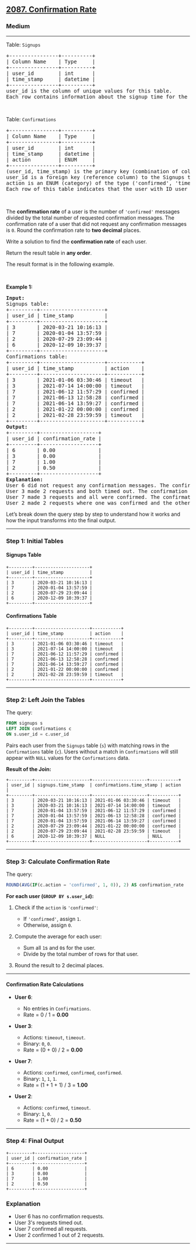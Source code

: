 <h2><a href="https://leetcode.com/problems/confirmation-rate">2087. Confirmation Rate</a></h2><h3>Medium</h3><hr><p>Table: <code>Signups</code></p>

<pre>
+----------------+----------+
| Column Name    | Type     |
+----------------+----------+
| user_id        | int      |
| time_stamp     | datetime |
+----------------+----------+
user_id is the column of unique values for this table.
Each row contains information about the signup time for the user with ID user_id.
</pre>

<p>&nbsp;</p>

<p>Table: <code>Confirmations</code></p>

<pre>
+----------------+----------+
| Column Name    | Type     |
+----------------+----------+
| user_id        | int      |
| time_stamp     | datetime |
| action         | ENUM     |
+----------------+----------+
(user_id, time_stamp) is the primary key (combination of columns with unique values) for this table.
user_id is a foreign key (reference column) to the Signups table.
action is an ENUM (category) of the type (&#39;confirmed&#39;, &#39;timeout&#39;)
Each row of this table indicates that the user with ID user_id requested a confirmation message at time_stamp and that confirmation message was either confirmed (&#39;confirmed&#39;) or expired without confirming (&#39;timeout&#39;).
</pre>

<p>&nbsp;</p>

<p>The <strong>confirmation rate</strong> of a user is the number of <code>&#39;confirmed&#39;</code> messages divided by the total number of requested confirmation messages. The confirmation rate of a user that did not request any confirmation messages is <code>0</code>. Round the confirmation rate to <strong>two decimal</strong> places.</p>

<p>Write a solution to find the <strong>confirmation rate</strong> of each user.</p>

<p>Return the result table in <strong>any order</strong>.</p>

<p>The result format is in the following example.</p>

<p>&nbsp;</p>
<p><strong class="example">Example 1:</strong></p>

<pre>
<strong>Input:</strong> 
Signups table:
+---------+---------------------+
| user_id | time_stamp          |
+---------+---------------------+
| 3       | 2020-03-21 10:16:13 |
| 7       | 2020-01-04 13:57:59 |
| 2       | 2020-07-29 23:09:44 |
| 6       | 2020-12-09 10:39:37 |
+---------+---------------------+
Confirmations table:
+---------+---------------------+-----------+
| user_id | time_stamp          | action    |
+---------+---------------------+-----------+
| 3       | 2021-01-06 03:30:46 | timeout   |
| 3       | 2021-07-14 14:00:00 | timeout   |
| 7       | 2021-06-12 11:57:29 | confirmed |
| 7       | 2021-06-13 12:58:28 | confirmed |
| 7       | 2021-06-14 13:59:27 | confirmed |
| 2       | 2021-01-22 00:00:00 | confirmed |
| 2       | 2021-02-28 23:59:59 | timeout   |
+---------+---------------------+-----------+
<strong>Output:</strong> 
+---------+-------------------+
| user_id | confirmation_rate |
+---------+-------------------+
| 6       | 0.00              |
| 3       | 0.00              |
| 7       | 1.00              |
| 2       | 0.50              |
+---------+-------------------+
<strong>Explanation:</strong> 
User 6 did not request any confirmation messages. The confirmation rate is 0.
User 3 made 2 requests and both timed out. The confirmation rate is 0.
User 7 made 3 requests and all were confirmed. The confirmation rate is 1.
User 2 made 2 requests where one was confirmed and the other timed out. The confirmation rate is 1 / 2 = 0.5.
</pre>



Let’s break down the query step by step to understand how it works and how the input transforms into the final output.

---

### Step 1: Initial Tables

#### **Signups Table**
```plaintext
+---------+---------------------+
| user_id | time_stamp          |
+---------+---------------------+
| 3       | 2020-03-21 10:16:13 |
| 7       | 2020-01-04 13:57:59 |
| 2       | 2020-07-29 23:09:44 |
| 6       | 2020-12-09 10:39:37 |
+---------+---------------------+
```

#### **Confirmations Table**
```plaintext
+---------+---------------------+-----------+
| user_id | time_stamp          | action    |
+---------+---------------------+-----------+
| 3       | 2021-01-06 03:30:46 | timeout   |
| 3       | 2021-07-14 14:00:00 | timeout   |
| 7       | 2021-06-12 11:57:29 | confirmed |
| 7       | 2021-06-13 12:58:28 | confirmed |
| 7       | 2021-06-14 13:59:27 | confirmed |
| 2       | 2021-01-22 00:00:00 | confirmed |
| 2       | 2021-02-28 23:59:59 | timeout   |
+---------+---------------------+-----------+
```

---

### Step 2: Left Join the Tables

The query:
```sql
FROM signups s 
LEFT JOIN confirmations c 
ON s.user_id = c.user_id
```

Pairs each user from the `Signups` table (`s`) with matching rows in the `Confirmations` table (`c`). Users without a match in `Confirmations` will still appear with `NULL` values for the `Confirmations` data.

**Result of the Join:**
```plaintext
+---------+---------------------+---------------------+-----------+
| user_id | signups.time_stamp  | confirmations.time_stamp | action    |
+---------+---------------------+---------------------+-----------+
| 3       | 2020-03-21 10:16:13 | 2021-01-06 03:30:46 | timeout   |
| 3       | 2020-03-21 10:16:13 | 2021-07-14 14:00:00 | timeout   |
| 7       | 2020-01-04 13:57:59 | 2021-06-12 11:57:29 | confirmed |
| 7       | 2020-01-04 13:57:59 | 2021-06-13 12:58:28 | confirmed |
| 7       | 2020-01-04 13:57:59 | 2021-06-14 13:59:27 | confirmed |
| 2       | 2020-07-29 23:09:44 | 2021-01-22 00:00:00 | confirmed |
| 2       | 2020-07-29 23:09:44 | 2021-02-28 23:59:59 | timeout   |
| 6       | 2020-12-09 10:39:37 | NULL                | NULL      |
+---------+---------------------+---------------------+-----------+
```

---

### Step 3: Calculate Confirmation Rate

The query:
```sql
ROUND(AVG(IF(c.action = 'confirmed', 1, 0)), 2) AS confirmation_rate
```

**For each user (`GROUP BY s.user_id`):**
1. Check if the `action` is `'confirmed'`:
   - If `'confirmed'`, assign `1`.
   - Otherwise, assign `0`.

2. Compute the average for each user:
   - Sum all `1`s and `0`s for the user.
   - Divide by the total number of rows for that user.
3. Round the result to 2 decimal places.

---

#### **Confirmation Rate Calculations**

- **User 6**:
  - No entries in `Confirmations`. 
  - Rate = 0 / 1 = **0.00**

- **User 3**:
  - Actions: `timeout`, `timeout`.
  - Binary: `0`, `0`.
  - Rate = (0 + 0) / 2 = **0.00**

- **User 7**:
  - Actions: `confirmed`, `confirmed`, `confirmed`.
  - Binary: `1`, `1`, `1`.
  - Rate = (1 + 1 + 1) / 3 = **1.00**

- **User 2**:
  - Actions: `confirmed`, `timeout`.
  - Binary: `1`, `0`.
  - Rate = (1 + 0) / 2 = **0.50**

---

### Step 4: Final Output

```plaintext
+---------+-------------------+
| user_id | confirmation_rate |
+---------+-------------------+
| 6       | 0.00              |
| 3       | 0.00              |
| 7       | 1.00              |
| 2       | 0.50              |
+---------+-------------------+
```

### Explanation
- User 6 has no confirmation requests.
- User 3's requests timed out.
- User 7 confirmed all requests.
- User 2 confirmed 1 out of 2 requests.

---


